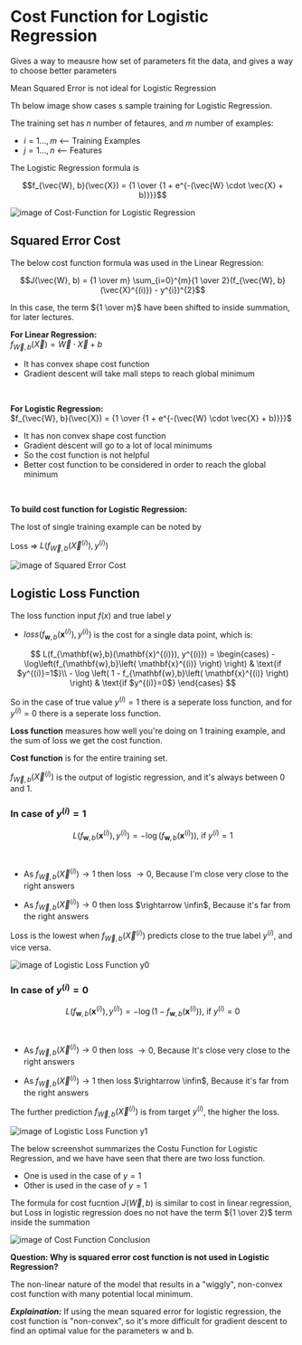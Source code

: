 # Cost Function for Logistic Regression

Gives a way to meausre how set of parameters fit the data, and gives a way to choose better parameters

Mean Squared Error is not ideal for Logistic Regression


Th below image show cases s sample training for Logistic Regression.

The training set has $n$ number of fetaures, and $m$ number of examples:

- $i = 1 \dotso , m$ <-- Training Examples
- $j = 1 \dotso , n$ <-- Features

The Logistic Regression formula is 

$$f_{\vec{W}, b}(\vec{X}) = {1 \over {1 + e^{-(\vec{W} \cdot \vec{X} + b)}}}$$

![image of Cost-Function for Logistic Regression](images/Cost-Function-for-Logistic-Regression.png)


## Squared Error Cost

The below cost function formula was used in the Linear Regression:

$$J(\vec{W}, b) = {1 \over m} \sum_{i=0}^{m}{1 \over 2}(f_{\vec{W}, b}(\vec{X}^{(i)}) - y^{i})^{2}$$

In this case, the term ${1 \over m}$ have been shifted to inside summation, for later lectures.

**For Linear Regression:**  
$f_{\vec{W}, b} (\vec{X}) = \vec{W} \cdot \vec{X} + b$

- It has convex shape cost function
- Gradient descent will take mall steps to reach global minimum

<br/>

**For Logistic Regression:**  
$f_{\vec{W}, b}(\vec{X}) = {1 \over {1 + e^{-(\vec{W} \cdot \vec{X} + b)}}}$

- It has non convex shape cost function
- Gradient descent will go to a lot of local minimums
- So the cost function is not helpful
- Better cost function to be considered in order to reach the global minimum

<br/>

**To build cost function for Logistic Regression:**  

The lost of single training example can be noted by

Loss => $L(f_{\vec{W},b} (\vec{X}^{(i)}), y^{(i)})$

![image of Squared Error Cost](images/Squared-Error-Cost.png)


## Logistic Loss Function

The loss function input $f(x)$ and true label $y$

* $loss(f_{\mathbf{w},b}(\mathbf{x}^{(i)}), y^{(i)})$ is the cost for a single data point, which is:


$$
  L(f_{\mathbf{w},b}(\mathbf{x}^{(i)}), y^{(i)}) = \begin{cases}
    - \log\left(f_{\mathbf{w},b}\left( \mathbf{x}^{(i)} \right) \right) & \text{if $y^{(i)}=1$}\\
    - \log \left( 1 - f_{\mathbf{w},b}\left( \mathbf{x}^{(i)} \right) \right) & \text{if $y^{(i)}=0$}
  \end{cases}
$$

So in the case of true value $y^{(i)} = 1$ there is a seperate loss function, and for $y^{(i)} = 0$ there is a seperate loss function.

**Loss function** measures how well you're doing on 1 training example, and the sum of loss we get the cost function.

**Cost function** is for the entire training set.

$f_{\vec{W}, b} (\vec{X}^{(i)})$ is the output of logistic regression, and it's always between 0 and 1.


### In case of $y^{(i)} = 1$

$$
L(f_{\mathbf{w},b}(\mathbf{x}^{(i)}), y^{(i)}) = 
    - \log\left(f_{\mathbf{w},b}\left( \mathbf{x}^{(i)} \right) \right) \text{, if } y^{(i)}=1
$$

<br/>

- As $f_{\vec{W}, b} (\vec{X}^{(i)}) \rightarrow 1$ then loss $\rightarrow 0$, Because I'm close very close to the right answers

- As $f_{\vec{W}, b} (\vec{X}^{(i)}) \rightarrow 0$ then loss $\rightarrow \infin$, Because it's far from the right answers


Loss is the lowest when $f_{\vec{W}, b} (\vec{X}^{(i)})$ predicts close to the true label $y^{(i)}$, and vice versa.

![image of Logistic Loss Function y0](images/Logistic-Loss-Function-y0.png)


### In case of $y^{(i)} = 0$

$$
L(f_{\mathbf{w},b}(\mathbf{x}^{(i)}), y^{(i)}) = 
    - \log\left(1-f_{\mathbf{w},b}\left( \mathbf{x}^{(i)} \right) \right) \text{, if } y^{(i)}=0
$$

<br/>

- As $f_{\vec{W}, b} (\vec{X}^{(i)}) \rightarrow 0$ then loss $\rightarrow 0$, Because It's close very close to the right answers

- As $f_{\vec{W}, b} (\vec{X}^{(i)}) \rightarrow 1$ then loss $\rightarrow \infin$, Because it's far from the right answers


The further prediction $f_{\vec{W}, b} (\vec{X}^{(i)})$ is from target $y^{(i)}$, the higher the loss.

![image of Logistic Loss Function y1](images/Logistic-Loss-Function-y1.png)


The below screenshot summarizes the Costu Function for Logistic Regression, and we have have seen that there are two loss function.

- One is used in the case of $y = 1$
- Other is used in the case of $y = 1$

The formula for cost fucntion $J(\vec{W}, b)$ is similar to cost in linear regression, but Loss in logistic regression does no not have the term ${1 \over 2}$ term inside the summation

![image of Cost Function Conclusion](images/Cost-Function-Conclusion.png)


**Question: Why is squared error cost function is not used in Logistic Regression?**

The non-linear nature of the model that results in a "wiggly", non-convex cost function with many potential local minimum.

***Explaination:*** If using the mean squared error for logistic regression, the cost function is "non-convex", so it's more difficult for gradient descent to find an optimal value for the parameters w and b.

